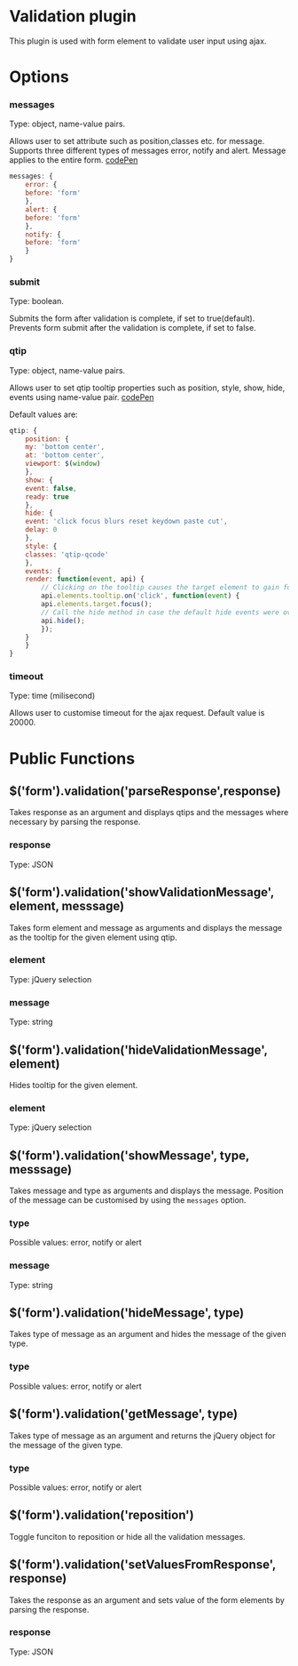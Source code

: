 # Validation plugin

This plugin is used with form element to validate user input using ajax.

# Options

### messages
Type: object, name-value pairs.

Allows user to set attribute such as position,classes etc. for message. Supports three different types of messages error, notify and alert. Message applies to the entire form. [codePen](http://codepen.io/priyank-qcode/pen/EyEBBy)

```javascript
messages: {
    error: {
	before: 'form'
    },
    alert: {
	before: 'form'
    },
    notify: {
	before: 'form'
    }
}
```

### submit
Type: boolean.

Submits the form after validation is complete, if set to true(default). 
Prevents form submit after the validation is complete, if set to false.

### qtip
Type: object, name-value pairs.

Allows user to set qtip tooltip properties such as position, style, show, hide, events using name-value pair. [codePen](http://codepen.io/priyank-qcode/pen/OXKAKE)

Default values are:

```javascript
qtip: {    
    position: {	
	my: 'bottom center',
	at: 'bottom center',
	viewport: $(window)
    },
    show: {
	event: false,
	ready: true
    },
    hide: {
	event: 'click focus blurs reset keydown paste cut',
	delay: 0
    },
    style: {
	classes: 'qtip-qcode'
    },
    events: {
	render: function(event, api) {
	    // Clicking on the tooltip causes the target element to gain focus and hides the tooltip.
	    api.elements.tooltip.on('click', function(event) {
		api.elements.target.focus();
		// Call the hide method in case the default hide events were overwritten
		api.hide();
	    });
	}
    }
}
```

### timeout
Type: time (milisecond)

Allows user to customise timeout for the ajax request. Default value is 20000.

# Public Functions

## $('form').validation('parseResponse',response)
Takes response as an argument and displays qtips and the messages where necessary by parsing the response.
### response
Type: JSON

## $('form').validation('showValidationMessage', element, messsage)
Takes form element and message as arguments and displays the message as the tooltip for the given element using qtip.
### element
Type: jQuery selection
### message
Type: string

## $('form').validation('hideValidationMessage', element)
Hides tooltip for the given element.
### element
Type: jQuery selection

## $('form').validation('showMessage', type, messsage)
Takes message and type as arguments and displays the message. Position of the message can be customised by using the ```messages``` option.
### type
Possible values: error, notify or alert
### message
Type: string

## $('form').validation('hideMessage', type)
Takes type of message as an argument and hides the message of the given type.
### type
Possible values: error, notify or alert

## $('form').validation('getMessage', type)
Takes type of message as an argument and returns the jQuery object for the message of the given type.
### type
Possible values: error, notify or alert

## $('form').validation('reposition')
Toggle funciton to reposition or hide all the validation messages.

## $('form').validation('setValuesFromResponse', response)
Takes the response as an argument and sets value of the form elements by parsing the response. 
### response
Type: JSON
